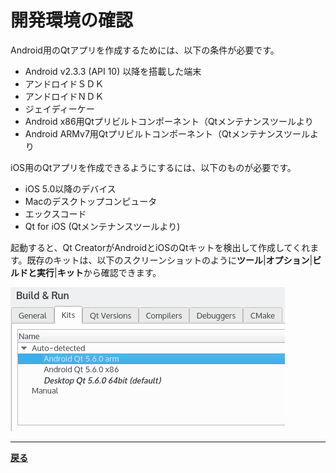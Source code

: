# 開発環境の確認

Android用のQtアプリを作成するためには、以下の条件が必要です。

* Android v2.3.3 (API 10) 以降を搭載した端末
* アンドロイドＳＤＫ
* アンドロイドＮＤＫ
* ジェイディーケー
* Android x86用Qtプリビルトコンポーネント（Qtメンテナンスツールより
* Android ARMv7用Qtプリビルトコンポーネント（Qtメンテナンスツールより

iOS用のQtアプリを作成できるようにするには、以下のものが必要です。

* iOS 5.0以降のデバイス
* Macのデスクトップコンピュータ
* エックスコード
* Qt for iOS (Qtメンテナンスツールより)

起動すると、Qt CreatorがAndroidとiOSのQtキットを検出して作成してくれます。既存のキットは、以下のスクリーンショットのように**ツール**|**オプション**|**ビルドと実行**|**キット**から確認できます。

![image](img/6.png)

***

**[戻る](../index.html)**
